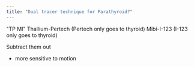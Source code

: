 ```yaml
---
title: "Dual tracer technique for Parathyroid?"
---
```

&quot;TP MI&quot;
Thallium-Pertech (Pertech only goes to thyroid)
Mibi-I-123 (I-123 only goes to thyroid)

Subtract them out

- more sensitive to motion


